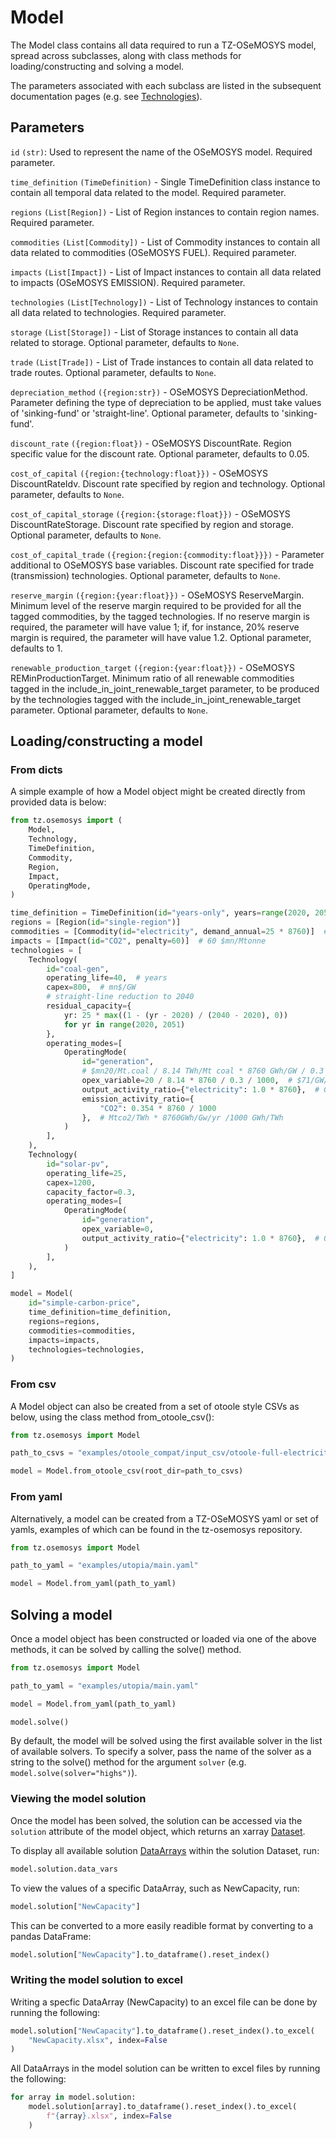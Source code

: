 # Model

The Model class contains all data required to run a TZ-OSeMOSYS model, spread across subclasses,
along with class methods for loading/constructing and solving a model.

The parameters associated with each subclass are listed in the subsequent documentation pages (e.g.
see [Technologies](https://docs.feo.transitionzero.org/docs/tz-osemosys/technology/)).

## Parameters

`id` `(str)`: Used to represent the name of the OSeMOSYS model.
Required parameter.

`time_definition` `(TimeDefinition)` - Single TimeDefinition class instance to contain all
temporal data related to the model. Required parameter.

`regions` `(List[Region])` - List of Region instances to contain region names.
Required parameter.

`commodities` `(List[Commodity])` - List of Commodity instances to contain all data related to
commodities (OSeMOSYS FUEL).
Required parameter.

`impacts` `(List[Impact])` - List of Impact instances to contain all data related to impacts
(OSeMOSYS EMISSION).
Required parameter.

`technologies` `(List[Technology])` - List of Technology instances to contain all data
related to technologies.
Required parameter.

`storage` `(List[Storage])` - List of Storage instances to contain all data related to storage.
Optional parameter, defaults to `None`.

`trade` `(List[Trade])` - List of Trade instances to contain all data related to trade routes.
Optional parameter, defaults to `None`.

`depreciation_method` `({region:str})` - OSeMOSYS DepreciationMethod.
Parameter defining the type of depreciation to be applied, must take values of 'sinking-fund' or
'straight-line'.
Optional parameter, defaults to 'sinking-fund'.

`discount_rate` `({region:float})` - OSeMOSYS DiscountRate.
Region specific value for the discount rate.
Optional parameter, defaults to 0.05.

`cost_of_capital` `({region:{technology:float}})` - OSeMOSYS DiscountRateIdv.
Discount rate specified by region and technology.
Optional parameter, defaults to `None`.

`cost_of_capital_storage` `({region:{storage:float}})` - OSeMOSYS DiscountRateStorage.
Discount rate specified by region and storage.
Optional parameter, defaults to `None`.

`cost_of_capital_trade` `({region:{region:{commodity:float}}})` - Parameter additional to
OSeMOSYS base variables. Discount rate specified for trade (transmission) technologies.
Optional parameter, defaults to `None`.

`reserve_margin` `({region:{year:float}})` - OSeMOSYS ReserveMargin.
Minimum level of the reserve margin required to be provided for all the tagged commodities, by
the tagged technologies. If no reserve margin is required, the parameter will have value 1; if,
for instance, 20% reserve margin is required, the parameter will have value 1.2.
Optional parameter, defaults to 1.

`renewable_production_target` `({region:{year:float}})` - OSeMOSYS REMinProductionTarget.
Minimum ratio of all renewable commodities tagged in the
include_in_joint_renewable_target parameter, to be
produced by the technologies tagged with the include_in_joint_renewable_target parameter.
Optional parameter, defaults to `None`.

## Loading/constructing a model

### From dicts

A simple example of how a Model object might be created directly from provided data is below:

```python
from tz.osemosys import (
    Model,
    Technology,
    TimeDefinition,
    Commodity,
    Region,
    Impact,
    OperatingMode,
)

time_definition = TimeDefinition(id="years-only", years=range(2020, 2051))
regions = [Region(id="single-region")]
commodities = [Commodity(id="electricity", demand_annual=25 * 8760)]  # 25GW * 8760hr/yr
impacts = [Impact(id="CO2", penalty=60)]  # 60 $mn/Mtonne
technologies = [
    Technology(
        id="coal-gen",
        operating_life=40,  # years
        capex=800,  # mn$/GW
        # straight-line reduction to 2040
        residual_capacity={
            yr: 25 * max((1 - (yr - 2020) / (2040 - 2020), 0))
            for yr in range(2020, 2051)
        },
        operating_modes=[
            OperatingMode(
                id="generation",
                # $mn20/Mt.coal / 8.14 TWh/Mt coal * 8760 GWh/GW / 0.3 /1000 GWh/TWh (therm eff)
                opex_variable=20 / 8.14 * 8760 / 0.3 / 1000,  # $71/GW/yr
                output_activity_ratio={"electricity": 1.0 * 8760},  # GWh/yr/GW
                emission_activity_ratio={
                    "CO2": 0.354 * 8760 / 1000
                },  # Mtco2/TWh * 8760GWh/Gw/yr /1000 GWh/TWh
            )
        ],
    ),
    Technology(
        id="solar-pv",
        operating_life=25,
        capex=1200,
        capacity_factor=0.3,
        operating_modes=[
            OperatingMode(
                id="generation",
                opex_variable=0,
                output_activity_ratio={"electricity": 1.0 * 8760},  # GWh/yr/GW
            )
        ],
    ),
]

model = Model(
    id="simple-carbon-price",
    time_definition=time_definition,
    regions=regions,
    commodities=commodities,
    impacts=impacts,
    technologies=technologies,
)
```
### From csv

A Model object can also be created from a set of otoole style CSVs as below, using the class
method from_otoole_csv():

```python
from tz.osemosys import Model

path_to_csvs = "examples/otoole_compat/input_csv/otoole-full-electricity-complete/"

model = Model.from_otoole_csv(root_dir=path_to_csvs)
```

### From yaml

Alternatively, a model can be created from a TZ-OSeMOSYS yaml or set of yamls, examples of
which can be found in the tz-osemosys repository.

```python
from tz.osemosys import Model

path_to_yaml = "examples/utopia/main.yaml"

model = Model.from_yaml(path_to_yaml)
```

## Solving a model

Once a model object has been constructed or loaded via one of the above methods, it can be
solved by calling the solve() method.

```python
from tz.osemosys import Model

path_to_yaml = "examples/utopia/main.yaml"

model = Model.from_yaml(path_to_yaml)

model.solve()
```

By default, the model will be solved using the first available solver in the list of available
solvers. To specify a solver, pass the name of the solver as a string to the solve() method for
the argument `solver` (e.g. `model.solve(solver="highs")`).

### Viewing the model solution

Once the model has been solved, the solution can be accessed via the `solution` attribute of the
model object, which returns an xarray [Dataset](https://docs.xarray.dev/en/stable/generated/xarray.Dataset.html).

To display all available solution [DataArrays](https://docs.xarray.dev/en/stable/generated/xarray.DataArray.html) within the solution Dataset, run:
```python
model.solution.data_vars
```

To view the values of a specific DataArray, such as NewCapacity, run:
```python
model.solution["NewCapacity"]
```

This can be converted to a more easily readible format by converting to a pandas DataFrame:
```python
model.solution["NewCapacity"].to_dataframe().reset_index()
```

### Writing the model solution to excel

Writing a specfic DataArray (NewCapacity) to an excel file can be done by running the following:
```python
model.solution["NewCapacity"].to_dataframe().reset_index().to_excel(
    "NewCapacity.xlsx", index=False
)
```

All DataArrays in the model solution can be written to excel files by running the following:
```python
for array in model.solution:
    model.solution[array].to_dataframe().reset_index().to_excel(
        f"{array}.xlsx", index=False
    )
```
